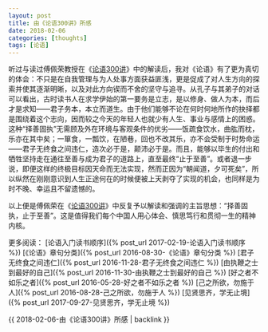 ```yaml
---
layout: post
title: 由《论语300讲》所感
date: 2018-02-06
categories: [thoughts]
tags: [论语]
---
```


听过与读过傅佩荣教授在《[论语300讲](https://book.douban.com/subject/6787864/)》中的解读后，我对《论语》有了更为真切的体会：不只是在自我管理与为人处事方面获益匪浅，更是促成了对人生方向的探索并使其逐渐明晰，以及对此方向锲而不舍的坚守与追寻。从孔子与其弟子的对话可以看出，古时读书人在求学伊始的第一要务是立志，是以修身、做人为本，而后才是求知——君子务本，本立而道生。由于他们能够不论在何时何地所作的抉择都是围绕着这个志向，因而较之今天的年轻人也就少有人生、事业与感情上的困惑。这种“择善固执”无需顾及外在环境与客观条件的优劣——饭疏食饮水，曲肱而枕，乐亦在其中矣；一箪食，一瓢饮，在陋巷，回也不改其乐，亦不会受制于时势命运——君子无终食之间违仁，造次必于是，颠沛必于是。而且，能够以毕生的付出和牺牲坚持走在通往至善与成为君子的道路上，直至最终“止于至善”。或者退一步说，即便这样的终极目标因天命而无法实现，然而正因为“朝闻道，夕可死矣”，所以纵然在刚刚意识到人生正途何在的时候便被上天剥夺了实现的机会，也同样是为时不晚、幸运且不留遗憾的。

以上便是傅佩荣在《[论语300讲](https://book.douban.com/subject/6787864/)》中反复予以解读和强调的主旨思想：“择善固执，止于至善”。这是值得我们每个中国人用心体会、慎思笃行和贯彻一生的精神内核。

更多阅读： [论语入门读书顺序]({% post_url 2017-02-19-论语入门读书顺序 %}) [《论语》章句分类]({% post_url 2016-08-30-《论语》章句分类 %}) [君子无终食之间违仁]({% post_url 2016-11-28-君子无终食之间违仁 %}) [由执鞭之士到最好的自己]({% post_url 2016-11-30-由执鞭之士到最好的自己 %}) [好之者不如乐之者]({% post_url 2016-05-28-好之者不如乐之者 %}) [己之所欲，勿施于人]({% post_url 2016-08-28-己之所欲，勿施于人 %}) [见贤思齐，学无止境]({% post_url 2017-09-27-见贤思齐，学无止境 %})

{{ 2018-02-06-由《论语300讲》所感 | backlink }}
